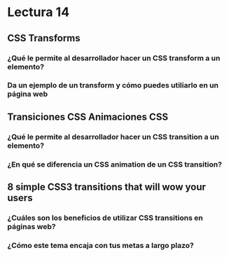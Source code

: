# Lectura 14

## CSS Transforms

### ¿Qué le permite al desarrollador hacer un CSS transform a un elemento?

### Da un ejemplo de un transform y cómo puedes utiliarlo en un página web

## Transiciones CSS Animaciones CSS

### ¿Qué le permite al desarrollador hacer un CSS transition a un elemento?

### ¿En qué se diferencia un CSS animation de un CSS transition?

## 8 simple CSS3 transitions that will wow your users

### ¿Cuáles son los beneficios de utilizar CSS transitions en páginas web?

### ¿Cómo este tema encaja con tus metas a largo plazo?
